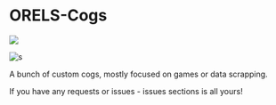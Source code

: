 # ORELS-Cogs
[<img src="https://img.shields.io/badge/by%20me%20a-beer-yellow.svg" />](https://paypal.me/orels)

![s](http://c2545.eu01.webzillafiles.com/share/tumblr_nz4tntuF1A1ta7pubo1_500.gif)

A bunch of custom cogs, mostly focused on games or data scrapping.

If you have any requests or issues - issues sections is all yours!
